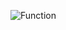 ![Function](https://user-images.githubusercontent.com/99830416/202505203-b87f7d79-115d-4cdb-8830-a3da4514e8b9.png)
